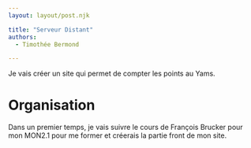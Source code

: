 ```yaml
---
layout: layout/post.njk

title: "Serveur Distant"
authors:
  - Timothée Bermond

---
```

<!-- Début Résumé -->
Je vais créer un site qui permet de compter les points au Yams.
<!-- Fin Résumé -->
# Organisation
Dans un premier temps, je vais suivre le cours de François Brucker pour mon MON2.1 pour me former et créerais la partie front de mon site.